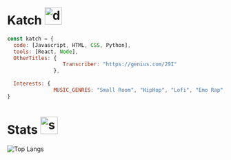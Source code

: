 # Katch <img src="https://cdn.discordapp.com/emojis/836238456979849237.webp?size=96&quality=lossless" alt="drawing" width="40"/>  

```js
const katch = {
  code: [Javascript, HTML, CSS, Python],
  tools: [React, Node],
  OtherTitles: {
                  Transcriber: "https://genius.com/29I"
               },
               
  Interests: {
               MUSIC_GENRES: "Small Room", "HipHop", "Lofi", "Emo Rap", "Deep HipHop", "Acoustic"
}
```

# Stats <img src="https://cdn.discordapp.com/emojis/864659323367587870.webp?size=96&quality=lossless" alt="stats" width="40"/> 
![Top Langs](https://github-readme-stats.vercel.app/api/top-langs/?username=ka-chng&layout=donut&theme=dark)
